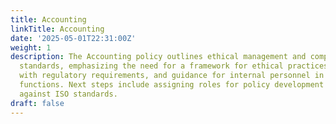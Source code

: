 ```yaml
---
title: Accounting
linkTitle: Accounting
date: '2025-05-01T22:31:00Z'
weight: 1
description: The Accounting policy outlines ethical management and compliance with
  standards, emphasizing the need for a framework for ethical practices, alignment
  with regulatory requirements, and guidance for internal personnel in accounting
  functions. Next steps include assigning roles for policy development and validating
  against ISO standards.
draft: false
---
```



<!-- Unsupported block type: unsupported -->